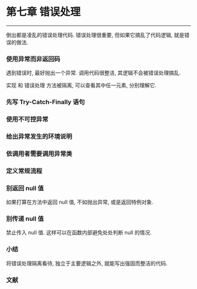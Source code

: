 # 第七章 错误处理

---

倒出都是凌乱的错误处理代码. 错误处理很重要, 但如果它搞乱了代码逻辑, 就是错误的做法.

### 使用异常而非返回码

遇到错误时, 最好抛出一个异常. 调用代码很整洁, 其逻辑不会被错误处理搞乱.

实现 和 错误处理 方法被隔离, 可以查看其中任一元素, 分别理解它.

### 先写 Try-Catch-Finally 语句

### 使用不可控异常

### 给出异常发生的环境说明

### 依调用者需要调用异常类

### 定义常规流程

### 别返回 null 值

如果打算在方法中返回 null 值, 不如抛出异常, 或是返回特例对象.

### 别传递 null 值

禁止传入 null 值. 这样可以在函数内部避免处处判断 null 的情况.

### 小结

将错误处理隔离看待, 独立于主要逻辑之外, 就能写出强固而整洁的代码.

### 文献